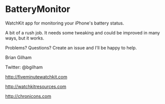 # BatteryMonitor
WatchKit app for monitoring your iPhone's battery status.

A bit of a rush job. It needs some tweaking and could be improved in many ways, but it works.

Problems? Questions? Create an issue and I'll be happy to help.


Brian Gilham

Twitter: @bgilham

http://fiveminutewatchkit.com

http://watchkitresources.com

http://chronicons.com
